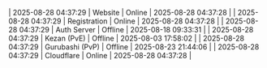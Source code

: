 | 2025-08-28 04:37:29 | Website | Online | 2025-08-28 04:37:28 |
| 2025-08-28 04:37:29 | Registration | Online | 2025-08-28 04:37:28 |
| 2025-08-28 04:37:29 | Auth Server | Offline | 2025-08-18 09:33:31 |
| 2025-08-28 04:37:29 | Kezan (PvE) | Offline | 2025-08-03 17:58:02 |
| 2025-08-28 04:37:29 | Gurubashi (PvP) | Offline | 2025-08-23 21:44:06 |
| 2025-08-28 04:37:29 | Cloudflare | Online | 2025-08-28 04:37:28 |
